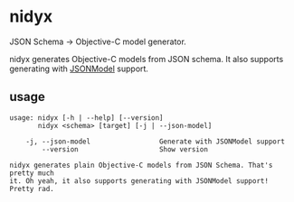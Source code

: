 # nidyx

JSON Schema -> Objective-C model generator.

nidyx generates Objective-C models from JSON schema. It also supports
generating with [JSONModel](https://github.com/icanzilb/JSONModel) support.

## usage

```
usage: nidyx [-h | --help] [--version]
       nidyx <schema> [target] [-j | --json-model]

    -j, --json-model                 Generate with JSONModel support
        --version                    Show version

nidyx generates plain Objective-C models from JSON Schema. That's pretty much
it. Oh yeah, it also supports generating with JSONModel support! Pretty rad.
```
